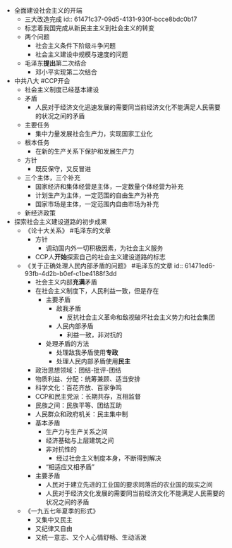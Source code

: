- 全面建设社会主义的开端
	- 三大改造完成
	  id:: 61471c37-09d5-4131-930f-bcce8bdc0b17
	- 标志着我国完成从新民主主义到社会主义的转变
	- 两个问题
		- 社会主义条件下阶级斗争问题
		- 社会主义建设中规模与速度的问题
	- 毛泽东**提出**第二次结合
		- 邓小平实现第二次结合
- 中共八大 #CCP开会
	- 社会主义制度已经基本建设
	- 矛盾
		- 人民对于经济文化迅速发展的需要同当前经济文化不能满足人民需要的状况之间的矛盾
	- 主要任务
		- 集中力量发展社会生产力，实现国家工业化
	- 根本任务
		- 在新的生产关系下保护和发展生产力
	- 方针
		- 既反保守，又反冒进
	- 三个主体，三个补充
		- 国家经济和集体经营是主体，一定数量个体经营为补充
		- 计划生产为主体，一定范围的自由生产为补充
		- 国家市场是主体，一定范围内自由市场为补充
	- 新经济政策
- 探索社会主义建设道路的初步成果
	- 《论十大关系》 #毛泽东的文章
		- 方针
			- 调动国内外一切积极因素，为社会主义服务
		- CCP人**开始**探索自己的社会主义建设道路的标志
	- 《关于正确处理人民内部矛盾的问题》 #毛泽东的文章
	  id:: 61471ed6-93fb-4d2b-b0ef-c1be4188f3dd
		- 社会主义内部**充满**矛盾
		- 在社会主义制度下，人民利益一致，但是存在
			- 主要矛盾
				- 敌我矛盾
					- 反抗社会主义革命和敌视破坏社会主义势力和社会集团
				- 人民内部矛盾
					- 利益一致，非对抗的
			- 处理矛盾的方法
				- 处理敌我矛盾使用**专政**
				- 处理人民内部矛盾使用**民主**
		- 政治思想领域：团结-批评-团结
		- 物质利益、分配：统筹兼顾、适当安排
		- 科学文化：百花齐放、百家争鸣
		- CCP和民主党派：长期共存，互相监督
		- 民族之间：民族平等、团结互助
		- 人民群众和政府机关：民主集中制
		- 基本矛盾
			- 生产力与生产关系之间
			- 经济基础与上层建筑之间
			- 非对抗性的
				- 经过社会主义制度本身，不断得到解决
			- “相适应又相矛盾”
		- 主要矛盾
			- 人民对于建立先进的工业国的要求同落后的农业国的现实之间
			- 人民对于经济文化发展的需要同当前经济文化不能满足人民需要的状况之间的矛盾
	- 《一九五七年夏季的形式》
		- 又集中又民主
		- 又纪律又自由
		- 又统一意志、又个人心情舒畅、生动活泼